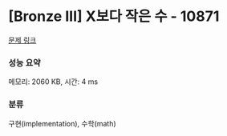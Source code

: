 # [Bronze III] X보다 작은 수 - 10871 

[문제 링크](https://www.acmicpc.net/problem/10871) 

### 성능 요약

메모리: 2060 KB, 시간: 4 ms

### 분류

구현(implementation), 수학(math)

